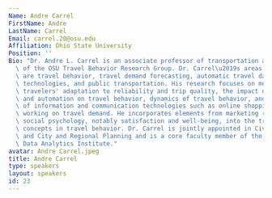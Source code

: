 ```yaml
---
Name: Andre Carrel
FirstName: Andre
LastName: Carrel
Email: carrel.20@osu.edu
Affiliation: Ohio State University
Position: ''
Bio: "Dr. Andre L. Carrel is an associate professor of transportation and the director\
  \ of the OSU Travel Behavior Research Group. Dr. Carrel\u2019s areas of expertise\
  \ are travel behavior, travel demand forecasting, automatic travel data collection\
  \ technologies, and public transportation. His research focuses on modeling the\
  \ travelers' adaptation to reliability and trip quality, the impact of vehicle electrification\
  \ and automation on travel behavior, dynamics of travel behavior, and the impact\
  \ of information and communication technologies such as online shopping and remote\
  \ working on travel demand. He incorporates elements from marketing research and\
  \ social psychology, notably satisfaction and well-being, into the traditional economic\
  \ concepts in travel behavior. Dr. Carrel is jointly appointed in Civil Engineering\
  \ and City and Regional Planning and is a core faculty member of the OSU Translational\
  \ Data Analytics Institute."
avatar: Andre Carrel.jpeg
title: Andre Carrel
type: speakers
layout: speakers
id: 23
---
```

